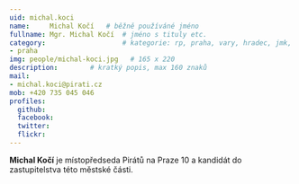 ```yaml
---
uid: michal.koci
name:     Michal Kočí  	# běžně používáné jméno
fullname: Mgr. Michal Kočí 	# jméno s tituly etc.
category:                 	# kategorie: rp, praha, vary, hradec, jmk, senat
- praha
img: people/michal-koci.jpg   # 165 x 220
description:      	# kratký popis, max 160 znaků
mail:
- michal.koci@pirati.cz
mob: +420 735 045 046
profiles:
  github:       
  facebook:  
  twitter: 		  
  flickr:		  
---
```


**Michal Kočí** je místopředseda Pirátů na Praze 10 a kandidát do zastupitelstva této městské části.
